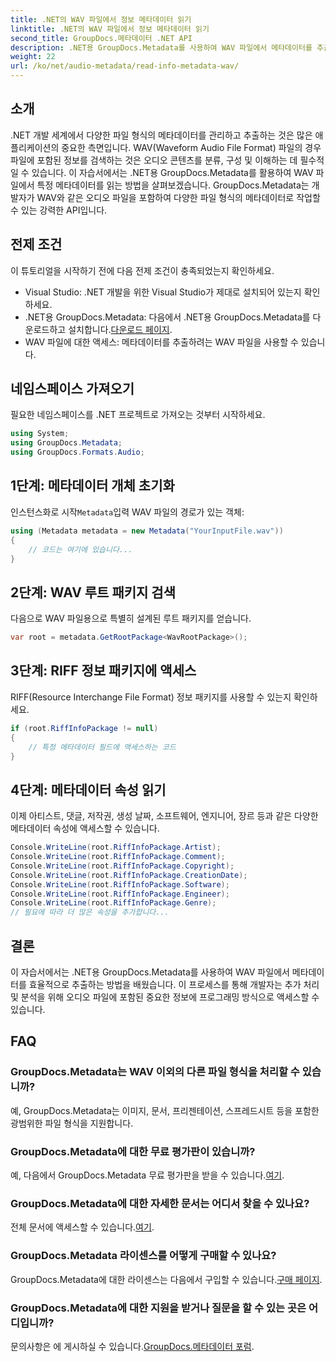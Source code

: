 ```yaml
---
title: .NET의 WAV 파일에서 정보 메타데이터 읽기
linktitle: .NET의 WAV 파일에서 정보 메타데이터 읽기
second_title: GroupDocs.메타데이터 .NET API
description: .NET용 GroupDocs.Metadata를 사용하여 WAV 파일에서 메타데이터를 추출하는 방법을 알아보세요. 오디오 파일 관리에 메타데이터를 활용하려면 이 단계별 튜토리얼을 살펴보세요.
weight: 22
url: /ko/net/audio-metadata/read-info-metadata-wav/
---
```

## 소개
.NET 개발 세계에서 다양한 파일 형식의 메타데이터를 관리하고 추출하는 것은 많은 애플리케이션의 중요한 측면입니다. WAV(Waveform Audio File Format) 파일의 경우 파일에 포함된 정보를 검색하는 것은 오디오 콘텐츠를 분류, 구성 및 이해하는 데 필수적일 수 있습니다.
이 자습서에서는 .NET용 GroupDocs.Metadata를 활용하여 WAV 파일에서 특정 메타데이터를 읽는 방법을 살펴보겠습니다. GroupDocs.Metadata는 개발자가 WAV와 같은 오디오 파일을 포함하여 다양한 파일 형식의 메타데이터로 작업할 수 있는 강력한 API입니다.
## 전제 조건
이 튜토리얼을 시작하기 전에 다음 전제 조건이 충족되었는지 확인하세요.
- Visual Studio: .NET 개발을 위한 Visual Studio가 제대로 설치되어 있는지 확인하세요.
-  .NET용 GroupDocs.Metadata: 다음에서 .NET용 GroupDocs.Metadata를 다운로드하고 설치합니다.[다운로드 페이지](https://releases.groupdocs.com/metadata/net/).
- WAV 파일에 대한 액세스: 메타데이터를 추출하려는 WAV 파일을 사용할 수 있습니다.

## 네임스페이스 가져오기
필요한 네임스페이스를 .NET 프로젝트로 가져오는 것부터 시작하세요.
```csharp
using System;
using GroupDocs.Metadata;
using GroupDocs.Formats.Audio;
```
## 1단계: 메타데이터 개체 초기화
 인스턴스화로 시작`Metadata`입력 WAV 파일의 경로가 있는 객체:
```csharp
using (Metadata metadata = new Metadata("YourInputFile.wav"))
{
    // 코드는 여기에 있습니다...
}
```
## 2단계: WAV 루트 패키지 검색
다음으로 WAV 파일용으로 특별히 설계된 루트 패키지를 얻습니다.
```csharp
var root = metadata.GetRootPackage<WavRootPackage>();
```
## 3단계: RIFF 정보 패키지에 액세스
RIFF(Resource Interchange File Format) 정보 패키지를 사용할 수 있는지 확인하세요.
```csharp
if (root.RiffInfoPackage != null)
{
    // 특정 메타데이터 필드에 액세스하는 코드
}
```
## 4단계: 메타데이터 속성 읽기
이제 아티스트, 댓글, 저작권, 생성 날짜, 소프트웨어, 엔지니어, 장르 등과 같은 다양한 메타데이터 속성에 액세스할 수 있습니다.
```csharp
Console.WriteLine(root.RiffInfoPackage.Artist);
Console.WriteLine(root.RiffInfoPackage.Comment);
Console.WriteLine(root.RiffInfoPackage.Copyright);
Console.WriteLine(root.RiffInfoPackage.CreationDate);
Console.WriteLine(root.RiffInfoPackage.Software);
Console.WriteLine(root.RiffInfoPackage.Engineer);
Console.WriteLine(root.RiffInfoPackage.Genre);
// 필요에 따라 더 많은 속성을 추가합니다...
```

## 결론
이 자습서에서는 .NET용 GroupDocs.Metadata를 사용하여 WAV 파일에서 메타데이터를 효율적으로 추출하는 방법을 배웠습니다. 이 프로세스를 통해 개발자는 추가 처리 및 분석을 위해 오디오 파일에 포함된 중요한 정보에 프로그래밍 방식으로 액세스할 수 있습니다.

## FAQ
### GroupDocs.Metadata는 WAV 이외의 다른 파일 형식을 처리할 수 있습니까?
예, GroupDocs.Metadata는 이미지, 문서, 프리젠테이션, 스프레드시트 등을 포함한 광범위한 파일 형식을 지원합니다.
### GroupDocs.Metadata에 대한 무료 평가판이 있습니까?
 예, 다음에서 GroupDocs.Metadata 무료 평가판을 받을 수 있습니다.[여기](https://releases.groupdocs.com/).
### GroupDocs.Metadata에 대한 자세한 문서는 어디서 찾을 수 있나요?
 전체 문서에 액세스할 수 있습니다.[여기](https://tutorials.groupdocs.com/metadata/net/).
### GroupDocs.Metadata 라이센스를 어떻게 구매할 수 있나요?
 GroupDocs.Metadata에 대한 라이센스는 다음에서 구입할 수 있습니다.[구매 페이지](https://purchase.groupdocs.com/buy).
### GroupDocs.Metadata에 대한 지원을 받거나 질문을 할 수 있는 곳은 어디입니까?
 문의사항은 에 게시하실 수 있습니다.[GroupDocs.메타데이터 포럼](https://forum.groupdocs.com/c/metadata/14).